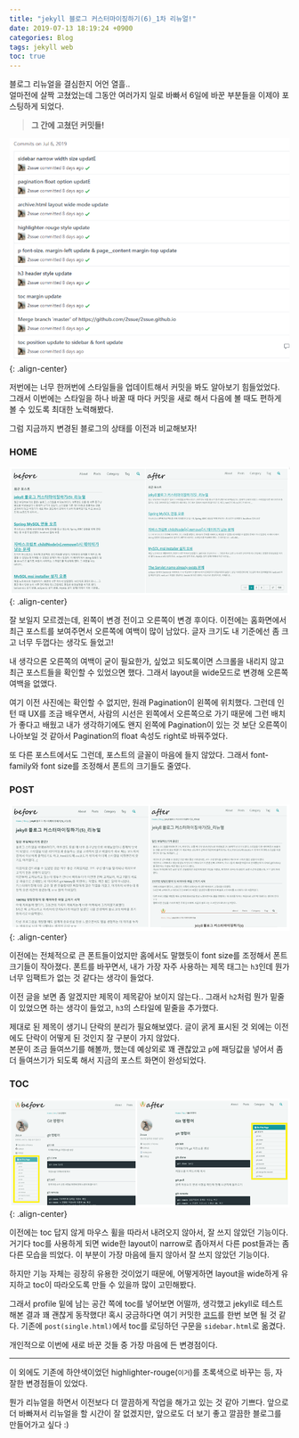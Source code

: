 ```yaml
---
title: "jekyll 블로그 커스터마이징하기(6)_1차 리뉴얼!"
date: 2019-07-13 18:19:24 +0900
categories: Blog
tags: jekyll web
toc: true
---
```


블로그 리뉴얼을 결심한지 어언 열흘..  
얼마전에 살짝 고쳤었는데 그동안 여러가지 일로 바빠서 6일에 바꾼 부분들을 이제야 포스팅하게 되었다.  

> **그 간에 고쳤던 커밋들!**  

![git log](/assets/images/blog_reset_1_git_log.png){: .align-center}  

저번에는 너무 한꺼번에 스타일들을 업데이트해서 커밋을 봐도 알아보기 힘들었었다.  
그래서 이번에는 스타일을 하나 바꿀 때 마다 커밋을 새로 해서 다음에 볼 때도 편하게 볼 수 있도록 최대한 노력해봤다.  
  
그럼 지금까지 변경된 블로그의 상태를 이전과 비교해보자!  
  
### HOME
  
![home](/assets/images/blog_reset_1_home.png){: .align-center}  

잘 보일지 모르겠는데, 왼쪽이 변경 전이고 오른쪽이 변경 후이다. 이전에는 홈화면에서 최근 포스트를 보여주면서 오른쪽에 여백이 많이 남았다. 글자 크기도 내 기준에선 좀 크고 너무 두껍다는 생각도 들었고!  
  
내 생각으론 오른쪽의 여백이 굳이 필요한가, 싶었고 되도록이면 스크롤을 내리지 않고 최근 포스트들을 확인할 수 있었으면 했다. 그래서 layout을 wide모드로 변경해 오른쪽 여백을 없앴다.  

여기 이전 사진에는 확인할 수 없지만, 원래 Pagination이 왼쪽에 위치했다. 그런데 인턴 때 UX를 조금 배우면서, 사람의 시선은 왼쪽에서 오른쪽으로 가기 때문에 그런 배치가 좋다고 배웠고 내가 생각하기에도 왠지 왼쪽에 Pagination이 있는 것 보단 오른쪽이 나아보일 것 같아서 Pagination의 float 속성도 right로 바꿔주었다.  
  
또 다른 포스트에서도 그런데, 포스트의 글꼴이 마음에 들지 않았다. 그래서 font-family와 font size를 조정해서 폰트의 크기들도 줄였다.  

### POST 

![post](/assets/images/blog_reset_1_post.png){: .align-center}  
  
이전에는 전체적으로 큰 폰트들이었지만 홈에서도 말했듯이 font size를 조정해서 폰트 크기들이 작아졌다. 폰트를 바꾸면서, 내가 가장 자주 사용하는 제목 태그는 `h3`인데 뭔가 너무 임팩트가 없는 것 같다는 생각이 들었다.  
  
이전 글을 보면 좀 알겠지만 제목이 제목같아 보이지 않는다.. 그래서 `h2`처럼 뭔가 밑줄이 있었으면 하는 생각이 들었고, `h3`의 스타일에 밑줄을 추가했다.  

제대로 된 제목이 생기니 단락의 분리가 필요해보였다. 글이 굵게 표시된 것 외에는 이전에도 단락이 어떻게 된 것인지 잘 구분이 가지 않았다.  
본문이 조금 들여쓰기를 해볼까, 했는데 예상외로 꽤 괜찮았고 `p`에 패딩값을 넣어서 좀 더 들여쓰기가 되도록 해서 지금의 포스트 화면이 완성되었다.  
  
### TOC 

![toc](/assets/images/blog_reset_1_toc.png){: .align-center}   
  
이전에는 toc 답지 않게 마우스 휠을 따라서 내려오지 않아서, 잘 쓰지 않았던 기능이다. 
거기다 toc를 사용하게 되면 wide한 layout이 narrow로 좁아져서 다른 post들과는 좀 다른 모습을 띄었다. 이 부분이 가장 마음에 들지 않아서 잘 쓰지 않았던 기능이다.  
  
하지만 기능 자체는 굉장히 유용한 것이었기 때문에, 어떻게하면 layout을 wide하게 유지하고 toc이 따라오도록 만들 수 있을까 많이 고민해봤다.  
  
그래서 profile 밑에 남는 공간 쪽에 toc를 넣어보면 어떨까, 생각했고 jekyll로 테스트해본 결과 꽤 괜찮게 동작했다! 혹시 궁금하다면 여기 커밋한 [코드](https://github.com/2ssue/2ssue.github.io/commit/a9b5bd3988c16ac135d4ef33ce8ea6832eec5620)를 한번 보면 될 것 같다. 기존에 `post(single.html)`에서 toc를 로딩하던 구문을 `sidebar.html`로 옮겼다.  
  
개인적으로 이번에 새로 바꾼 것들 중 가장 마음에 든 변경점이다.  
  
___

이 외에도 기존에 하얀색이었던 highlighter-rouge(`이거`)를 초록색으로 바꾸는 등, 자잘한 변경점들이 있었다.  
  
뭔가 리뉴얼을 하면서 이전보다 더 깔끔하게 작업을 해가고 있는 것 같아 기쁘다. 앞으로 더 바빠져서 리뉴얼을 할 시간이 잘 없겠지만, 앞으로도 더 보기 좋고 깔끔한 블로그를 만들어가고 싶다 :)  
